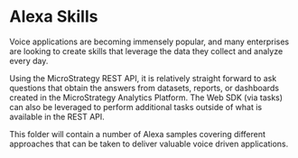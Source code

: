 # Alexa Skills

Voice applications are becoming immensely popular, and many enterprises are looking to create skills that leverage the data they collect and analyze every day. 

Using the MicroStrategy REST API, it is relatively straight forward to ask questions that obtain the answers from datasets, reports, or dashboards created in the MicroStrategy Analytics Platform. The Web SDK (via tasks) can also be leveraged to perform additional tasks outside of what is available in the REST API.

This folder will contain a number of Alexa samples covering different approaches that can be taken to deliver valuable voice driven applications.
